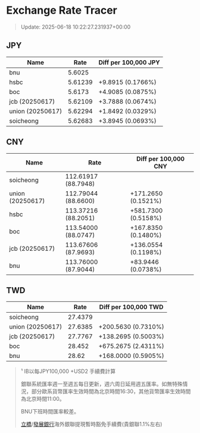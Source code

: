 # Exchange Rate Tracer

> Update: 2025-06-18 10:22:27.231937+00:00

## JPY

| Name             |    Rate | Diff per 100,000 JPY   |
|------------------|---------|------------------------|
| bnu              | 5.6025  |                        |
| hsbc             | 5.61239 | +9.8915 (0.1766%)      |
| boc              | 5.6173  | +4.9085 (0.0875%)      |
| jcb (20250617)   | 5.62109 | +3.7888 (0.0674%)      |
| union (20250617) | 5.62294 | +1.8492 (0.0329%)      |
| soicheong        | 5.62683 | +3.8945 (0.0693%)      |

## CNY

| Name             | Rate                | Diff per 100,000 CNY   |
|------------------|---------------------|------------------------|
| soicheong        | 112.61917	(88.7948) |                        |
| union (20250617) | 112.79044	(88.6600) | +171.2650 (0.1521%)    |
| hsbc             | 113.37216	(88.2051) | +581.7300 (0.5158%)    |
| boc              | 113.54000	(88.0747) | +167.8350 (0.1480%)    |
| jcb (20250617)   | 113.67606	(87.9693) | +136.0554 (0.1198%)    |
| bnu              | 113.76000	(87.9044) | +83.9446 (0.0738%)     |

## TWD

| Name             |    Rate | Diff per 100,000 TWD   |
|------------------|---------|------------------------|
| soicheong        | 27.4379 |                        |
| union (20250617) | 27.6385 | +200.5630 (0.7310%)    |
| jcb (20250617)   | 27.7767 | +138.2695 (0.5003%)    |
| boc              | 28.452  | +675.2675 (2.4311%)    |
| bnu              | 28.62   | +168.0000 (0.5905%)    |


> ¹ IB以每JPY100,000 +USD2 手續費計算
>
> 銀聯系統匯率週一至週五每日更新，週六周日延用週五匯率。如無特殊情況，部分歐系貨幣匯率生效時間為北京時間16:30，其他貨幣匯率生效時間為北京時間11:00。
>
> BNU下班時間匯率較差。
>
> [立橋](https://www.wlbank.com.mo/uploads/ueditor/file/20181211/1544536513900230.pdf)/[發展銀行](https://www.mdb.com.mo/Service_Charges_20230728.pdf)海外銀聯提現暫時豁免手續費(貴銀聯1.1%左右)

